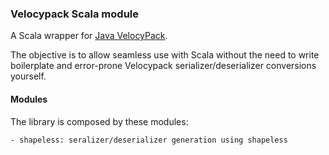 ### Velocypack Scala module

A Scala wrapper for [Java VelocyPack](https://github.com/arangodb/java-velocypack).

The objective is to allow seamless use with Scala without the need to write boilerplate and error-prone Velocypack serializer/deserializer conversions yourself.

#### Modules

The library is composed by these modules:

    - shapeless: seralizer/deserializer generation using shapeless 